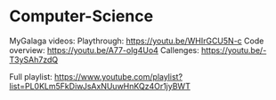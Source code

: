 # Computer-Science

MyGalaga videos:
  Playthrough:
    https://youtu.be/WHIrGCU5N-c
  Code overview:
    https://youtu.be/A77-olg4Uo4
  Callenges: 
    https://youtu.be/-T3ySAh7zdQ
    
  Full playlist:
    https://www.youtube.com/playlist?list=PL0KLm5FkDiwJsAxNUuwHnKQz4Or1jyBWT
    
    
